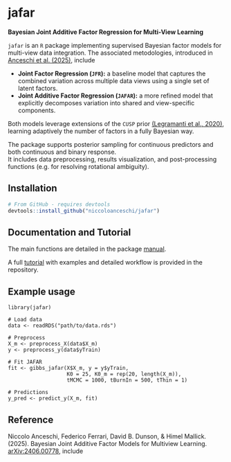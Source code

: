 # jafar

**Bayesian Joint Additive Factor Regression for Multi-View Learning**

`jafar` is an `R` package implementing supervised Bayesian factor models for multi-view data integration.
The associated metodologies, introduced in [Anceschi et al. (2025)](https://arxiv.org/abs/2406.00778), include 

- **Joint Factor Regression ($\texttt{JFR}$):** a baseline model that captures the combined variation across multiple data views using a single set of latent factors.
- **Joint Additive Factor Regression ($\texttt{JAFAR}$):** a more refined model that explicitly decomposes variation into shared and view-specific components.

Both models leverage extensions of the $\texttt{CUSP}$ prior [(Legramanti et al., 2020)](http://academic.oup.com/biomet/article/107/3/745/5847840), learning adaptively the number of factors in a fully Bayesian way.

The package supports posterior sampling for continuous predictors and both continuous and binary response.  
It includes data preprocessing, results visualization, and post-processing functions (e.g. for resolving rotational ambiguity).  

## Installation

```r
# From GitHub - requires devtools
devtools::install_github("niccoloanceschi/jafar")
```
## Documentation and Tutorial

The main functions are detailed in the package [manual](https://github.com/niccoloanceschi/jafar/blob/main/jafar-manual.pdf).

A full [tutorial](https://htmlpreview.github.io/?https://raw.githubusercontent.com/niccoloanceschi/jafar/main/tutorial/jafar_tutorial.html) with examples and detailed workflow is provided in the repository.

## Example usage 

```{r}
library(jafar)

# Load data
data <- readRDS("path/to/data.rds")

# Preprocess
X_m <- preprocess_X(data$X_m)
y <- preprocess_y(data$yTrain)

# Fit JAFAR
fit <- gibbs_jafar(X$X_m, y = y$yTrain,
                   K0 = 25, K0_m = rep(20, length(X_m)),
                   tMCMC = 1000, tBurnIn = 500, tThin = 1)

# Predictions
y_pred <- predict_y(X_m, fit)
```

## Reference

Niccolo Anceschi, Federico Ferrari, David B. Dunson, & Himel Mallick. (2025). Bayesian Joint Additive Factor Models for Multiview Learning. [arXiv:2406.00778](https://arxiv.org/abs/2406.00778), include 


